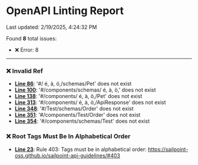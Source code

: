 # OpenAPI Linting Report

Last updated: 2/19/2025, 4:24:32 PM

Found **8** total issues:
- :x: Error: 8

---

### :x: Invalid Ref

- **[Line 86](./sailpoint-api.OpenAPI.yaml#L86C22)**: '#/ é, à, ö,/schemas/Pet' does not exist
- **[Line 100](./sailpoint-api.OpenAPI.yaml#L100C24)**: '#/components/schemas/ é, à, ö,' does not exist
- **[Line 138](./sailpoint-api.OpenAPI.yaml#L138C26)**: '#/components/ é, à, ö,/Pet' does not exist
- **[Line 313](./sailpoint-api.OpenAPI.yaml#L313C24)**: '#/components/ é, à, ö,/ApiResponse' does not exist
- **[Line 348](./sailpoint-api.OpenAPI.yaml#L348C22)**: '#/Test/schemas/Order' does not exist
- **[Line 351](./sailpoint-api.OpenAPI.yaml#L351C22)**: '#/components/Test/Order' does not exist
- **[Line 354](./sailpoint-api.OpenAPI.yaml#L354C22)**: '#/components/schemas/Test' does not exist



### :x: Root Tags Must Be In Alphabetical Order

- **[Line 23](./sailpoint-api.OpenAPI.yaml#L23C5)**: Rule 403: Tags must be in alphabetical order: https://sailpoint-oss.github.io/sailpoint-api-guidelines/#403



